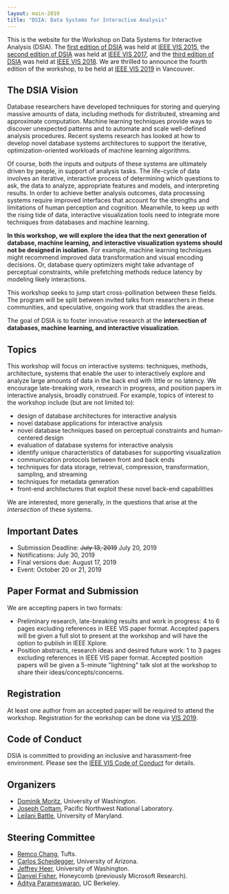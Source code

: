```yaml
---
layout: main-2019
title: "DSIA: Data Systems for Interactive Analysis"
---
```


This is the website for the Workshop on Data Systems for
Interactive Analysis (DSIA). The [first edition of DSIA](/year/2015/) was held at
[IEEE VIS 2015](http://ieeevis.org/year/2015/info/vis-welcome/welcome), the [second edition of DSIA](/year/2017/) was held at
[IEEE VIS 2017](http://ieeevis.org/year/2017/welcome), and the [third edition of DSIA](/year/2018/) was held at
[IEEE VIS 2018](http://ieeevis.org/year/2018/welcome). 
We are thrilled to announce the fourth edition of the workshop, to be
held at [IEEE VIS 2019](http://ieeevis.org) in Vancouver.

## The DSIA Vision

Database researchers have developed techniques for storing and
querying massive amounts of data, including methods for distributed,
streaming and approximate computation. Machine learning techniques
provide ways to discover unexpected patterns and to automate and scale
well-defined analysis procedures. Recent systems research has looked
at how to develop novel database systems architectures to support the
iterative, optimization-oriented workloads of machine learning
algorithms.

Of course, both the inputs and outputs of these systems are ultimately
driven by people, in support of analysis tasks. The life-cycle of data
involves an iterative, interactive process of determining which
questions to ask, the data to analyze, appropriate features and
models, and interpreting results. In order to achieve better analysis
outcomes, data processing systems require improved interfaces that
account for the strengths and limitations of human perception and
cognition. Meanwhile, to keep up with the rising tide of data,
interactive visualization tools need to integrate more techniques from
databases and machine learning.

**In this workshop, we will explore the idea that the next generation of
database, machine learning, and interactive visualization systems
should not be designed in isolation**. For example, machine learning
techniques might recommend improved data transformation and visual
encoding decisions. Or, database query optimizers might take advantage
of perceptual constraints, while prefetching methods reduce latency by
modeling likely interactions.

This workshop seeks to jump start cross-pollination between these
fields. The program will be split between invited talks from
researchers in these communities, and speculative, ongoing work that
straddles the areas. 

The goal of DSIA is to foster innovative research at the
**intersection of databases, machine learning, and interactive
visualization**.

## Topics

This workshop will focus on interactive systems: techniques,
methods, architecture, systems that enable the user to interactively
explore and analyze large amounts of data in the back end with
little or no latency. We encourage late-breaking work,
research in progress, and position papers in interactive analysis,
broadly construed. For example, topics of interest to the workshop include (but are not limited to):

* design of database architectures for interactive analysis
* novel database applications for interactive analysis
* novel database techniques based on perceptual constraints and
  human-centered design
* evaluation of database systems for interactive analysis
* identify unique characteristics of databases for supporting visualization
* communication protocols between front and back ends
* techniques for data storage, retrieval, compression, transformation,
  sampling, and streaming
* techniques for metadata generation
* front-end architectures that exploit these novel back-end capabilities

We are interested, more generally, in the questions that arise at the
*intersection* of these systems. 

## Important Dates

* Submission Deadline: ~~July 13, 2019~~ July 20, 2019
* Notifications: July 30, 2019
* Final versions due: August 17, 2019
* Event: October 20 or 21, 2019

## Paper Format and Submission

We are accepting papers in two formats:
* Preliminary research, late-breaking results and work in progress: 4 to 6 pages excluding references in IEEE VIS paper format. Accepted papers will be given a full slot to present at the workshop and will have the option to publish in IEEE Xplore.
* Position abstracts, research ideas and desired future work: 1 to 3 pages excluding references in IEEE VIS paper format. Accepted position papers will be given a 5-minute "lightning" talk slot at the workshop to share their ideas/concepts/concerns.

## Registration 

At least one author from an accepted paper will be required to attend the workshop. Registration for the workshop can be done via [VIS 2019](http://ieeevis.org/).

## Code of Conduct

DSIA is committed to providing an inclusive and harassment-free environment. Please see the [IEEE VIS Code of Conduct](http://ieeevis.org/year/2019/info/inclusion-and-diversity/code-of-conduct) for details.

## Organizers

* [Dominik Moritz](https://homes.cs.washington.edu/~domoritz/), University of Washington.
* [Joseph Cottam](https://www.pnnl.gov/science/staff/staff_info.asp?staff_num=9106), Pacific Northwest National Laboratory.
* [Leilani Battle](http://cs.umd.edu/~leilani/), University of Maryland.

## Steering Committee

* [Remco Chang](http://www.cs.tufts.edu/~remco/), Tufts.
* [Carlos Scheidegger](https://cscheid.net/), University of Arizona.
* [Jeffrey Heer](https://homes.cs.washington.edu/~jheer/), University of Washington.
* [Danyel Fisher](https://www.microsoft.com/en-us/research/people/danyelf/), Honeycomb (previously Microsoft Research).
* [Aditya Parameswaran](http://data-people.cs.illinois.edu/), UC Berkeley.
